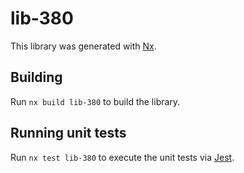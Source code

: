 # lib-380

This library was generated with [Nx](https://nx.dev).

## Building

Run `nx build lib-380` to build the library.

## Running unit tests

Run `nx test lib-380` to execute the unit tests via [Jest](https://jestjs.io).
